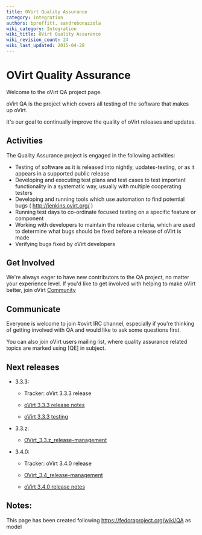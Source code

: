 ```yaml
---
title: OVirt Quality Assurance
category: integration
authors: bproffitt, sandrobonazzola
wiki_category: Integration
wiki_title: OVirt Quality Assurance
wiki_revision_count: 24
wiki_last_updated: 2015-04-28
---
```


# OVirt Quality Assurance

Welcome to the oVirt QA project page.

oVirt QA is the project which covers all testing of the software that makes up oVirt.

It's our goal to continually improve the quality of oVirt releases and updates.

## Activities

The Quality Assurance project is engaged in the following activities:

*   Testing of software as it is released into nightly, updates-testing, or as it appears in a supported public release
*   Developing and executing test plans and test cases to test important functionality in a systematic way, usually with multiple cooperating testers
*   Developing and running tools which use automation to find potential bugs ( <http://jenkins.ovirt.org/> )
*   Running test days to co-ordinate focused testing on a specific feature or component
*   Working with developers to maintain the release criteria, which are used to determine what bugs should be fixed before a release of oVirt is made
*   Verifying bugs fixed by oVirt developers

## Get Involved

We're always eager to have new contributors to the QA project, no matter your experience level. If you'd like to get involved with helping to make oVirt better, join oVirt [Community](Community)

## Communicate

Everyone is welcome to join #ovirt IRC channel, especially if you're thinking of getting involved with QA and would like to ask some questions first.

You can also join oVirt users mailing list, where quality assurance related topics are marked using [QE] in subject.

## Next releases

*   3.3.3:
    -   Tracker: oVirt 3.3.3 release

    -   [oVirt 3.3.3 release notes](OVirt_3.3.3_release_notes)
    -   [oVirt 3.3.3 testing](Testing/Ovirt_3.3.3_testing)

*   3.3.z:
    -   [OVirt_3.3.z_release-management](OVirt_3.3.z_release-management)
*   3.4.0:
    -   Tracker: oVirt 3.4.0 release

    -   [OVirt_3.4_release-management](OVirt_3.4_release-management)
    -   [oVirt 3.4.0 release notes](OVirt_3.4.0_release_notes)

## Notes:

This page has been created following <https://fedoraproject.org/wiki/QA> as model
